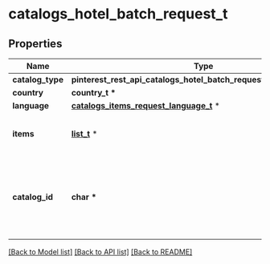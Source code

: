 # catalogs_hotel_batch_request_t

## Properties
Name | Type | Description | Notes
------------ | ------------- | ------------- | -------------
**catalog_type** | **pinterest_rest_api_catalogs_hotel_batch_request_CATALOGTYPE_e** |  | 
**country** | **country_t \*** |  | 
**language** | [**catalogs_items_request_language_t**](catalogs_items_request_language.md) \* |  | 
**items** | [**list_t**](catalogs_hotel_batch_item.md) \* | Array with catalogs item operations | 
**catalog_id** | **char \*** | Catalog id pertaining to the hotel item. If not provided, default to oldest hotel catalog | [optional] 

[[Back to Model list]](../README.md#documentation-for-models) [[Back to API list]](../README.md#documentation-for-api-endpoints) [[Back to README]](../README.md)


